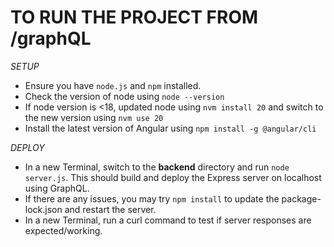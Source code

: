 
# TO RUN THE PROJECT FROM /graphQL

*SETUP*
- Ensure you have `node.js` and `npm` installed.
- Check the version of node using `node --version`
- If node version is <18, updated node using `nvm install 20` and switch to the new version using `nvm use 20`
- Install the latest version of Angular using `npm install -g @angular/cli`

*DEPLOY*
- In a new Terminal, switch to the **backend** directory and run `node server.js`. This should build and deploy the Express server on localhost using GraphQL.
- If there are any issues, you may try `npm install` to update the package-lock.json and restart the server.
- In a new Terminal, run a curl command to test if server responses are expected/working. 

